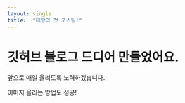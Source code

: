 ```yaml
---
layout: single
title:  "대망의 첫 포스팅!"
---
```


# 깃허브 블로그 드디어 만들었어요.

앞으로 매일 올리도록 노력하겠습니다.

이미지 올리는 방법도 성공!
